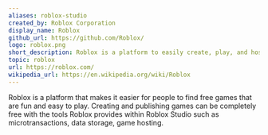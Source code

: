 ```yaml
---
aliases: roblox-studio
created_by: Roblox Corporation
display_name: Roblox
github_url: https://github.com/Roblox/
logo: roblox.png
short_description: Roblox is a platform to easily create, play, and host games all for free!
topic: roblox
url: https://roblox.com/
wikipedia_url: https://en.wikipedia.org/wiki/Roblox
---
```

Roblox is a platform that makes it easier for people to find free games that are fun and easy to play. Creating and publishing games can be completely free with the tools Roblox provides within Roblox Studio such as microtransactions, data storage, game hosting.